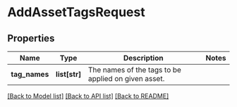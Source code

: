 # AddAssetTagsRequest

## Properties
Name | Type | Description | Notes
------------ | ------------- | ------------- | -------------
**tag_names** | **list[str]** | The names of the tags to be applied on given asset. | 

[[Back to Model list]](../README.md#documentation-for-models) [[Back to API list]](../README.md#documentation-for-api-endpoints) [[Back to README]](../README.md)

